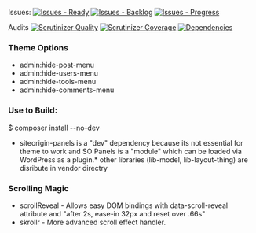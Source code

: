 Issues: [![Issues - Ready](https://badge.waffle.io/usabilitydynamics/wp-crm.png?label=ready&title=Ready)](http://waffle.io/usabilitydynamics/wp-crm)
[![Issues - Backlog](https://badge.waffle.io/usabilitydynamics/wp-crm.png?label=backlog&title=Backlog)](http://waffle.io/usabilitydynamics/wp-crm/)
[![Issues - Progress](https://badge.waffle.io/usabilitydynamics/wp-crm.png?label=in%20progress&title=Progress)](http://waffle.io/usabilitydynamics/wp-crm)

Audits [![Scrutinizer Quality](http://img.shields.io/scrutinizer/g/UsabilityDynamics/wp-splash.svg)](https://scrutinizer-ci.com/g/UsabilityDynamics/wp-splash)
[![Scrutinizer Coverage](http://img.shields.io/scrutinizer/coverage/g/UsabilityDynamics/wp-splash.svg)](https://scrutinizer-ci.com/g/UsabilityDynamics/wp-splash)
[![Dependencies](https://gemnasium.com/UsabilityDynamics/wp-splash.svg)](https://gemnasium.com/UsabilityDynamics/wp-splash)


### Theme Options
* admin:hide-post-menu
* admin:hide-users-menu
* admin:hide-tools-menu
* admin:hide-comments-menu

### Use to Build:
$ composer install --no-dev

* siteorigin-panels is a "dev" dependency because its not essential for theme to work and SO Panels is a "module" which can be loaded via WordPress as a plugin.* other libraries (lib-model, lib-layout-thing) are disribute in vendor directry

### Scrolling Magic

* scrollReveal - Allows easy DOM bindings with data-scroll-reveal attribute and "after 2s, ease-in 32px and reset over .66s"
* skrollr - More advanced scroll effect handler.
